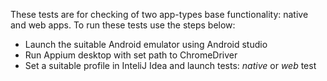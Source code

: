 These tests are for checking of two app-types base functionality: native 
and web apps.
To run these tests use the steps below:
* Launch the suitable Android emulator using Android studio
* Run Appium desktop with set path to ChromeDriver
* Set a suitable profile in InteliJ Idea and launch tests: *native* or *web* 
test    